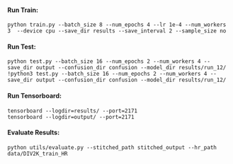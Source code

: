 #### Run Train:
<!-- --device cuda -->
```terminal
python train.py --batch_size 8 --num_epochs 4 --lr 1e-4 --num_workers 3  --device cpu --save_dir results --save_interval 2 --sample_size no
```

#### Run Test:

```terminal
python test.py --batch_size 16 --num_epochs 2 --num_workers 4 --save_dir output --confusion_dir confusion --model_dir results/run_12/
!python3 test.py --batch_size 16 --num_epochs 2 --num_workers 4 --save_dir output --confusion_dir confusion --model_dir results/run_12/ 
```

#### Run Tensorboard:

```terminal
tensorboard --logdir=results/ --port=2171
tensorboard --logdir=output/ --port=2171
```

#### Evaluate Results:

```terminal
python utils/evaluate.py --stitched_path stitched_output --hr_path data/DIV2K_train_HR
```

